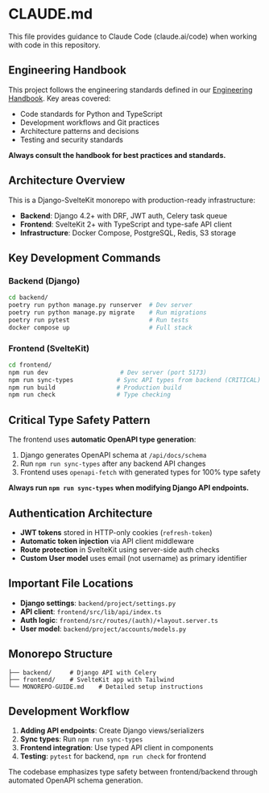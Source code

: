 # CLAUDE.md

This file provides guidance to Claude Code (claude.ai/code) when working with code in this repository.

## Engineering Handbook

This project follows the engineering standards defined in our [Engineering Handbook](./docs/engineering-handbook/).
Key areas covered:
- Code standards for Python and TypeScript
- Development workflows and Git practices
- Architecture patterns and decisions
- Testing and security standards

**Always consult the handbook for best practices and standards.**

## Architecture Overview

This is a Django-SvelteKit monorepo with production-ready infrastructure:
- **Backend**: Django 4.2+ with DRF, JWT auth, Celery task queue
- **Frontend**: SvelteKit 2+ with TypeScript and type-safe API client
- **Infrastructure**: Docker Compose, PostgreSQL, Redis, S3 storage

## Key Development Commands

### Backend (Django)
```bash
cd backend/
poetry run python manage.py runserver  # Dev server
poetry run python manage.py migrate    # Run migrations
poetry run pytest                      # Run tests
docker compose up                      # Full stack
```

### Frontend (SvelteKit)
```bash
cd frontend/
npm run dev                    # Dev server (port 5173)
npm run sync-types            # Sync API types from backend (CRITICAL)
npm run build                 # Production build
npm run check                 # Type checking
```

## Critical Type Safety Pattern

The frontend uses **automatic OpenAPI type generation**:
1. Django generates OpenAPI schema at `/api/docs/schema`
2. Run `npm run sync-types` after any backend API changes
3. Frontend uses `openapi-fetch` with generated types for 100% type safety

**Always run `npm run sync-types` when modifying Django API endpoints.**

## Authentication Architecture

- **JWT tokens** stored in HTTP-only cookies (`refresh-token`)
- **Automatic token injection** via API client middleware
- **Route protection** in SvelteKit using server-side auth checks
- **Custom User model** uses email (not username) as primary identifier

## Important File Locations

- **Django settings**: `backend/project/settings.py`
- **API client**: `frontend/src/lib/api/index.ts`
- **Auth logic**: `frontend/src/routes/(auth)/+layout.server.ts`
- **User model**: `backend/project/accounts/models.py`

## Monorepo Structure

```
├── backend/     # Django API with Celery
├── frontend/    # SvelteKit app with Tailwind
└── MONOREPO-GUIDE.md    # Detailed setup instructions
```

## Development Workflow

1. **Adding API endpoints**: Create Django views/serializers
2. **Sync types**: Run `npm run sync-types`
3. **Frontend integration**: Use typed API client in components
4. **Testing**: `pytest` for backend, `npm run check` for frontend

The codebase emphasizes type safety between frontend/backend through automated OpenAPI schema generation.
